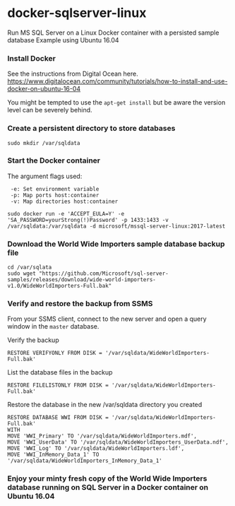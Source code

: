 # docker-sqlserver-linux
Run MS SQL Server on a Linux Docker container with a persisted sample database
Example using Ubuntu 16.04

### Install Docker
See the instructions from Digital Ocean here. https://www.digitalocean.com/community/tutorials/how-to-install-and-use-docker-on-ubuntu-16-04

You might be tempted to use the `apt-get install` but be aware the version level can be severely behind.

### Create a persistent directory to store databases

```
sudo mkdir /var/sqldata
```

### Start the Docker container
The argument flags used:
```
 -e: Set environment variable
 -p: Map ports host:container
 -v: Map directories host:container
 ```
 
```
sudo docker run -e 'ACCEPT_EULA=Y' -e 'SA_PASSWORD=yourStrong(!)Password' -p 1433:1433 -v /var/sqldata:/var/sqldata -d microsoft/mssql-server-linux:2017-latest
```

### Download the World Wide Importers sample database backup file
```
cd /var/sqlata
sudo wget "https://github.com/Microsoft/sql-server-samples/releases/download/wide-world-importers-v1.0/WideWorldImporters-Full.bak"
```

### Verify and restore the backup from SSMS

From your SSMS client, connect to the new server and open a query window in the `master` database.

Verify the backup
```
RESTORE VERIFYONLY FROM DISK = '/var/sqldata/WideWorldImporters-Full.bak'
```

List the database files in the backup
```
RESTORE FILELISTONLY FROM DISK = '/var/sqldata/WideWorldImporters-Full.bak'
```

Restore the database in the new /var/sqldata directory you created
```
RESTORE DATABASE WWI FROM DISK = '/var/sqldata/WideWorldImporters-Full.bak'
WITH 
MOVE 'WWI_Primary' TO '/var/sqldata/WideWorldImporters.mdf',
MOVE 'WWI_UserData' TO '/var/sqldata/WideWorldImporters_UserData.ndf',
MOVE 'WWI_Log' TO '/var/sqldata/WideWorldImporters.ldf',
MOVE 'WWI_InMemory_Data_1' TO '/var/sqldata/WideWorldImporters_InMemory_Data_1'
```

### Enjoy your minty fresh copy of the World Wide Importers database running on SQL Server in a Docker container on Ubuntu 16.04





